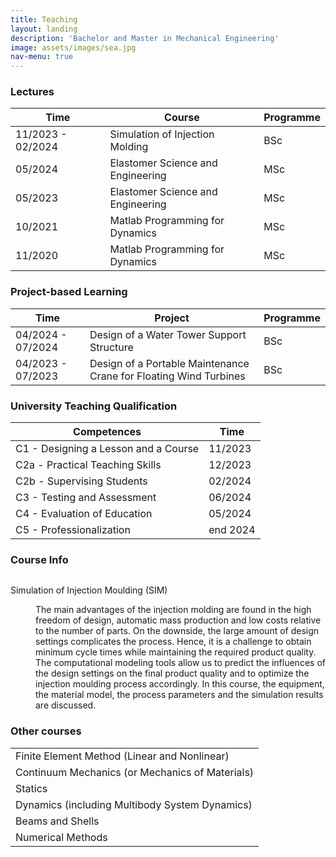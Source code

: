```yaml
---
title: Teaching
layout: landing
description: 'Bachelor and Master in Mechanical Engineering'
image: assets/images/sea.jpg
nav-menu: true
---
```


<!-- Main -->
<div id="main" class="alt">

<!-- One -->
<section id="one">
	<div class="inner">
		
<!-- Lecture -->
<h3 id="elements">Lectures</h3>
<div class="table-wrapper">
	<table>
		<thead>
			<tr>
				<th>Time</th>
				<th>Course</th>
				<th>Programme</th>
			</tr>
		</thead>
		<tbody>
			<tr>
				<td>11/2023 - 02/2024</td>
				<td>Simulation of Injection Molding</td>
				<td>BSc</td>
			</tr>
			<tr>
				<td>05/2024</td>
				<td>Elastomer Science and Engineering</td>
				<td>MSc</td>
			</tr>
			<tr>
				<td>05/2023</td>
				<td>Elastomer Science and Engineering</td>
				<td>MSc</td>
			</tr>
			<tr>
				<td>10/2021</td>
				<td>Matlab Programming for Dynamics</td>
				<td>MSc</td>
			</tr>
			<tr>
				<td>11/2020</td>
				<td>Matlab Programming for Dynamics</td>
				<td>MSc</td>
			</tr>
		</tbody>
	</table>
</div>

<!-- Tutoring -->
<h3 id="elements">Project-based Learning</h3>
<div class="table-wrapper">
	<table>
		<thead>
			<tr>
				<th>Time</th>
				<th>Project</th>
				<th>Programme</th>
			</tr>
		</thead>
		<tbody>
			<tr>
				<td>04/2024 - 07/2024</td>
				<td> Design of a Water Tower Support Structure</td>
				<td>BSc</td>
			</tr>
			<tr>
				<td>04/2023 - 07/2023</td>
				<td>Design of a Portable Maintenance Crane for Floating Wind Turbines</td>
				<td>BSc</td>
			</tr>
		</tbody>
	</table>
</div>

<!-- Tutoring -->
<h3 id="elements">University Teaching Qualification</h3>
<div class="table-wrapper">
	<table>
		<thead>
			<tr>
				<th>Competences</th>
				<th>Time</th>
			</tr>
		</thead>
		<tbody>
			<tr>
				<td> C1 - Designing a Lesson and a Course</td>
				<td>11/2023</td>
			</tr>
			<tr>
				<td> C2a - Practical Teaching Skills</td>
				<td>12/2023</td>
			</tr>
			<tr>
				<td> C2b - Supervising Students</td>
				<td>02/2024</td>
			</tr>
			<tr>
				<td> C3 - Testing and Assessment</td>
				<td>06/2024</td>
			</tr>
			<tr>
				<td> C4 - Evaluation of Education</td>
				<td>05/2024</td>
			</tr>
			<tr>
				<td> C5 - Professionalization</td>
				<td>end 2024</td>
			</tr>
		</tbody>
	</table>
</div>

<h3>Course Info</h3>
<!-- SIM -->
<div class="box">
<p><span class="image left"><img src="{% link assets/images/dustpan.png %}" alt="" /></span> 
<dl> 
	<dt>Simulation of Injection Moulding (SIM)</dt>
	<dd>
		<p>The main advantages of the injection molding are found in the high freedom of design, automatic mass production and low costs relative to the number of parts. On the downside, the large amount of design settings complicates the process. Hence, it is a challenge to obtain minimum cycle times while maintaining the required product quality. The computational modeling tools allow us to predict the influences of the design settings on the final product quality and to optimize the injection moulding process accordingly. In this course, the equipment, the material model, the process parameters and the simulation results are discussed.</p>
	</dd>
</dl>
</p>
</div>

<h3 id="elements">Other courses</h3>
<div class="table-wrapper">
	<table>
		<tbody>
			<tr>
				<td>Finite Element Method (Linear and Nonlinear)</td>
			</tr>
			<tr>
				<td>Continuum Mechanics (or Mechanics of Materials)</td>
			</tr>
			<tr>
				<td>Statics</td>
			</tr>
			<tr>
				<td>Dynamics (including Multibody System Dynamics)</td>
			</tr>
			<tr>
				<td>Beams and Shells</td>
			</tr>
			<tr>
				<td>Numerical Methods</td>
			</tr>
		</tbody>
	</table>
</div>



</div>
</section>
